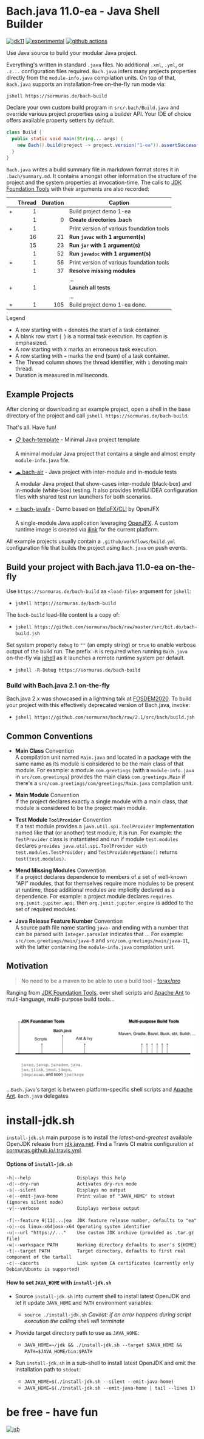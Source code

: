 # Bach.java 11.0-ea - Java Shell Builder
 
[![jdk11](https://img.shields.io/badge/JDK-11+-blue.svg)](https://jdk.java.net)
[![experimental](https://img.shields.io/badge/API-experimental-yellow.svg)](https://jitpack.io/com/github/sormuras/bach/master-SNAPSHOT/javadoc/)
[![github actions](https://github.com/sormuras/bach/workflows/Bach.java/badge.svg)](https://github.com/sormuras/bach/actions)

Use Java source to build your modular Java project.

Everything's written in standard `.java` files.
No additional `.xml`, `.yml`, or `.z...` configuration files required.
`Bach.java` infers many projects properties directly from the `module-info.java` compilation units.
On top of that, `Bach.java` supports an installation-free on-the-fly run mode via:

```shell script
jshell https://sormuras.de/bach-build
```

Declare your own custom build program in `src/.bach/Build.java` and override various project properties using a builder API.
Your IDE of choice offers available property setters by default.
```java
class Build {
  public static void main(String... args) {
    new Bach().build(project -> project.version("1-ea")).assertSuccessful();
  }
}
```

`Bach.java` writes a build summary file in markdown format stores it in `.bach/summary.md`.
It contains amongst other information the structure of the project and the system properties at invocation-time.
The calls to [JDK Foundation Tools] with their arguments are also recorded:

|    |Thread|Duration|Caption
|----|-----:|-------:|-------
|   +|     1|        | Build project demo 1-ea
|    |     1|       0| **Create directories .bach**
|   +|     1|        | Print version of various foundation tools
|    |    16|      21| **Run `javac` with 1 argument(s)**
|    |    15|      23| **Run `jar` with 1 argument(s)**
|    |     1|      52| **Run `javadoc` with 1 argument(s)**
|   =|     1|      56| Print version of various foundation tools
|    |     1|      37| **Resolve missing modules**
|    |      |        | ...
|   +|     1|        | **Launch all tests**
|    |      |        | ...
|   =|     1|     105| Build project demo 1-ea done.
Legend
 - A row starting with `+` denotes the start of a task container.
 - A blank row start (` `) is a normal task execution. Its caption is emphasized.
 - A row starting with `X` marks an erroneous task execution.
 - A row starting with `=` marks the end (sum) of a task container.
 - The Thread column shows the thread identifier, with `1` denoting main thread.
 - Duration is measured in milliseconds.

## Example Projects

After cloning or downloading an example project, open a shell in the base directory of the project and call `jshell https://sormuras.de/bach-build`.

That's all.
Have fun!

- [📋 bach-template](https://github.com/sormuras/bach-template) - Minimal Java project template

  A minimal modular Java project that contains a single and almost empty `module-info.java` file.

- [☁ bach-air](https://github.com/sormuras/bach-air) - Java project with inter-module and in-module tests

  A modular Java project that show-cases inter-module (black-box) and in-module (white-box) testing.
  It also provides IntelliJ IDEA configuration files with shared test run launchers for both scenarios.

- [⭐ bach-javafx](https://github.com/sormuras/bach-javafx) - Demo based on [HelloFX/CLI](https://github.com/openjfx/samples/tree/master/HelloFX/CLI) by OpenJFX

  A single-module Java application leveraging [OpenJFX](https://openjfx.io).
  A custom runtime image is created via [jlink] for the current platform.

All example projects usually contain a `.github/workflows/build.yml` configuration file that builds the project using `Bach.java` on push events.

## Build your project with Bach.java 11.0-ea on-the-fly 

Use `https://sormuras.de/bach-build` as `<load-file>` argument for `jshell`:

- `jshell https://sormuras.de/bach-build`

The `bach-build` load-file content is a copy of:

- `jshell https://github.com/sormuras/bach/raw/master/src/bit.do/bach-build.jsh`

Set system property `debug` to `""` (an empty string) or `true` to enable verbose output of the build run.
The prefix `-R` is required when running `Bach.java` on-the-fly via [jshell] as it launches a remote runtime system per default.

- `jshell -R-Debug https://sormuras.de/bach-build`

### Build with Bach.java 2.1 on-the-fly

Bach.java 2.x was showcased in a lightning talk at [FOSDEM2020](https://fosdem.org/2020/schedule/event/bach).
To build your project with this effectively deprecated version of Bach.java, invoke:

- `jshell https://github.com/sormuras/bach/raw/2.1/src/bach/build.jsh`

## Common Conventions

- **Main Class** Convention\
A compilation unit named `Main.java` and located in a package with the same name as its module is considered to be the main class of that module.
For example: a module `com.greetings` (with a `module-info.java` in `src/com.greetings`) provides the main class `com.greetings.Main` if there's a `src/com.greetings/com/greetings/Main.java` compilation unit.

- **Main Module** Convention\
If the project declares exactly a single module with a main class, that module is considered to be the project main module.

- **Test Module `ToolProvider`** Convention\
If a test module provides a `java.util.spi.ToolProvider` implementation named like that (or another) test module, it is run.
For example: the `TestProvider` class is instantiated and run if module `test.modules` declares `provides java.util.spi.ToolProvider with test.modules.TestProvider;` and `TestProvider#getName()` returns `test(test.modules)`.

- **Mend Missing Modules** Convention\
If a project declares dependence to members of a set of well-known "API" modules, that for themselves require more modules to be present at runtime, those additional modules are implicitly declared as a dependence.
For example: a project module declares `requires org.junit.jupiter.api;` then `org.junit.jupiter.engine` is added to the set of required modules.

- **Java Release Feature Number** Convention\
A source path file name starting `java-` and ending with a number that can be parsed with `Integer.parseInt` indicates that ...
For example: `src/com.greetings/main/java-8` and `src/com.greetings/main/java-11`, with the latter containing the `module-info.java` compilation unit.

## Motivation

> No need to be a maven to be able to use a build tool - [forax/pro](https://github.com/forax/pro)

Ranging from [JDK Foundation Tools], over shell scripts and [Apache Ant] to multi-language, multi-purpose build tools...
![jdk-and-build-tools](doc/img/jdk-and-build-tools-with-bach.svg)

...`Bach.java`'s target is between platform-specific shell scripts and [Apache Ant].
`Bach.java` delegates

# install-jdk.sh

`install-jdk.sh` main purpose is to install the _latest-and-greatest_ available OpenJDK release from [jdk.java.net](https://jdk.java.net).
Find a Travis CI matrix configuration at [sormuras.github.io/.travis.yml](https://github.com/sormuras/sormuras.github.io/blob/master/.travis.yml). 

#### Options of `install-jdk.sh`
```
-h|--help                 Displays this help
-d|--dry-run              Activates dry-run mode
-s|--silent               Displays no output
-e|--emit-java-home       Print value of "JAVA_HOME" to stdout (ignores silent mode)
-v|--verbose              Displays verbose output

-f|--feature 9|11|...|ea  JDK feature release number, defaults to "ea"
-o|--os linux-x64|osx-x64 Operating system identifier
-u|--url "https://..."    Use custom JDK archive (provided as .tar.gz file)
-w|--workspace PATH       Working directory defaults to user's ${HOME}
-t|--target PATH          Target directory, defaults to first real component of the tarball
-c|--cacerts              Link system CA certificates (currently only Debian/Ubuntu is supported)
```

#### How to set `JAVA_HOME` with `install-jdk.sh`

- Source `install-jdk.sh` into current shell to install latest OpenJDK and let it update `JAVA_HOME` and `PATH` environment variables:

  - `source ./install-jdk.sh` _Caveat: if an error happens during script execution the calling shell will terminate_
  
- Provide target directory path to use as `JAVA_HOME`:

  - `JAVA_HOME=~/jdk && ./install-jdk.sh --target $JAVA_HOME && PATH=$JAVA_HOME/bin:$PATH`

- Run `install-jdk.sh` in a sub-shell to install latest OpenJDK and emit the installation path to `stdout`:

  - `JAVA_HOME=$(./install-jdk.sh --silent --emit-java-home)`
  - `JAVA_HOME=$(./install-jdk.sh --emit-java-home | tail --lines 1)`

# be free - have fun
[![jsb](https://upload.wikimedia.org/wikipedia/commons/thumb/6/65/Bachsiegel.svg/220px-Bachsiegel.svg.png)](https://wikipedia.org/wiki/Johann_Sebastian_Bach)

[Apache Ant]: https://ant.apache.org
[install-jdk.sh]: https://github.com/sormuras/bach/blob/master/install-jdk.sh
[JDK Foundation Tools]: https://docs.oracle.com/en/java/javase/11/tools/main-tools-create-and-build-applications.html
[jlink]: https://docs.oracle.com/en/java/javase/11/tools/jlink.html
[jshell]: https://docs.oracle.com/en/java/javase/11/tools/jshell.html
